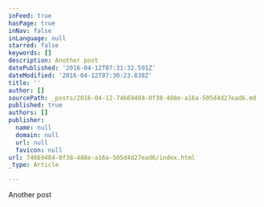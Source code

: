 ```yaml
---
inFeed: true
hasPage: true
inNav: false
inLanguage: null
starred: false
keywords: []
description: Another post
datePublished: '2016-04-12T07:31:32.591Z'
dateModified: '2016-04-12T07:30:23.838Z'
title: ''
author: []
sourcePath: _posts/2016-04-12-74669484-0f38-488e-a16a-505d4d27ead6.md
published: true
authors: []
publisher:
  name: null
  domain: null
  url: null
  favicon: null
url: 74669484-0f38-488e-a16a-505d4d27ead6/index.html
_type: Article

---
```

Another post